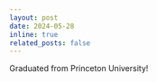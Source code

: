 ```yaml
---
layout: post
date: 2024-05-28
inline: true
related_posts: false
---
```


Graduated from Princeton University!